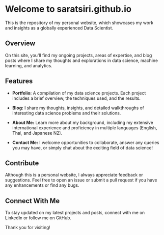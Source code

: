 # Welcome to saratsiri.github.io

This is the repository of my personal website, which showcases my work and insights as a globally experienced Data Scientist.

## Overview 

On this site, you'll find my ongoing projects, areas of expertise, and blog posts where I share my thoughts and explorations in data science, machine learning, and analytics.

## Features 

- **Portfolio:** A compilation of my data science projects. Each project includes a brief overview, the techniques used, and the results.

- **Blog:** I share my thoughts, insights, and detailed walkthroughs of interesting data science problems and their solutions. 

- **About Me:** Learn more about my background, including my extensive international experience and proficiency in multiple languages (English, Thai, and Japanese N2).

- **Contact Me:** I welcome opportunities to collaborate, answer any queries you may have, or simply chat about the exciting field of data science!

## Contribute

Although this is a personal website, I always appreciate feedback or suggestions. Feel free to open an issue or submit a pull request if you have any enhancements or find any bugs. 

## Connect With Me 

To stay updated on my latest projects and posts, connect with me on LinkedIn or follow me on GitHub.

Thank you for visiting!

